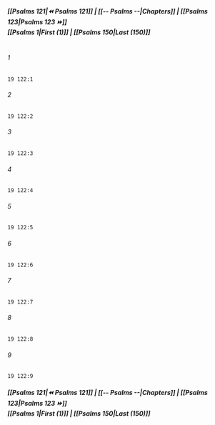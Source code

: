 
##### **[[Psalms 121|⏪ Psalms 121]] | [[-- Psalms --|Chapters]] | [[Psalms 123|Psalms 123 ⏩]]**<br>**[[Psalms 1|First (1)]] | [[Psalms 150|Last (150)]]**<br><br>

###### 1
``` verse
19 122:1
```
###### 2
``` verse
19 122:2
```
###### 3
``` verse
19 122:3
```
###### 4
``` verse
19 122:4
```
###### 5
``` verse
19 122:5
```
###### 6
``` verse
19 122:6
```
###### 7
``` verse
19 122:7
```
###### 8
``` verse
19 122:8
```
###### 9
``` verse
19 122:9
```

##### **[[Psalms 121|⏪ Psalms 121]] | [[-- Psalms --|Chapters]] | [[Psalms 123|Psalms 123 ⏩]]**<br>**[[Psalms 1|First (1)]] | [[Psalms 150|Last (150)]]**
